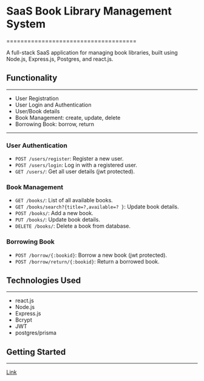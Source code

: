 # SaaS Book Library Management System
=====================================

A full-stack SaaS application for managing book libraries, built using Node.js, Express.js, Postgres, and react.js.

## Functionality
---------------

* User Registration
* User Login and Authentication
* User/Book details
* Book Management: create, update, delete
* Borrowing Book: borrow, return

-----------------

### User Authentication

* `POST /users/register`: Register a new user.
* `POST /users/login`: Log in with a registered user.
* `GET /users/`: Get all user details (jwt protected).

### Book Management

* `GET /books/`: List of all available books.
* `GET /books/search?{title=?,available=? }`: Update book details.
* `POST /books/`: Add a new book.
* `PUT /books/`: Update book details.
* `DELETE /books/`: Delete a book from database.

### Borrowing Book

* `POST /borrow/{:bookid}`: Borrow a new book (jwt protected).
* `POST /borrow/return/{:bookid}`: Return a borrowed book.

## Technologies Used
--------------------
* react.js
* Node.js
* Express.js
* Bcrypt
* JWT
* postgres/prisma

## Getting Started
---------------

[Link](https://library-management-app-xi.vercel.app/)
